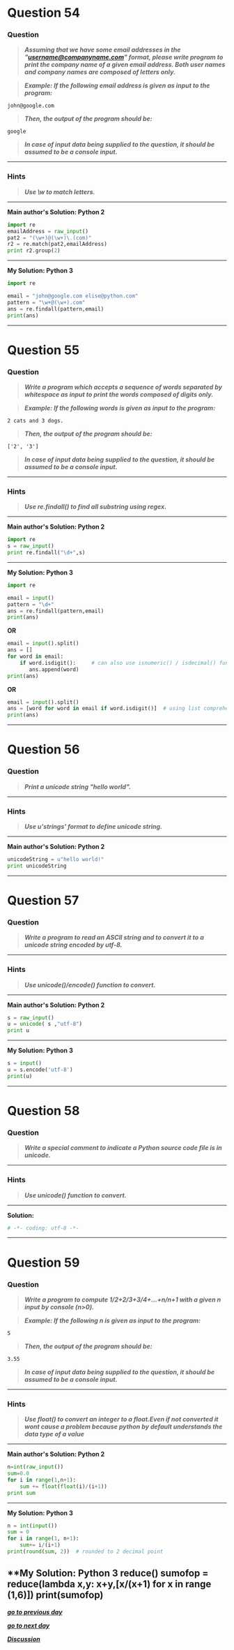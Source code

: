 # Question 54

### **Question**

> **_Assuming that we have some email addresses in the "username@companyname.com" format, please write program to print the company name of a given email address. Both user names and company names are composed of letters only._**

> **_Example:
> If the following email address is given as input to the program:_**

```
john@google.com
```

> **_Then, the output of the program should be:_**

```
google
```

> **_In case of input data being supplied to the question, it should be assumed to be a console input._**

---

### Hints

> **_Use \w to match letters._**

---

**Main author's Solution: Python 2**

```python
import re
emailAddress = raw_input()
pat2 = "(\w+)@(\w+)\.(com)"
r2 = re.match(pat2,emailAddress)
print r2.group(2)
```

---

**My Solution: Python 3**

```python
import re

email = "john@google.com elise@python.com"
pattern = "\w+@(\w+).com"
ans = re.findall(pattern,email)
print(ans)
```

---

# Question 55

### **Question**

> **_Write a program which accepts a sequence of words separated by whitespace as input to print the words composed of digits only._**

> **_Example:
> If the following words is given as input to the program:_**

```
2 cats and 3 dogs.
```

> **_Then, the output of the program should be:_**

```
['2', '3']
```

> **_In case of input data being supplied to the question, it should be assumed to be a console input._**

---

### Hints

> **_Use re.findall() to find all substring using regex._**

---

**Main author's Solution: Python 2**

```python
import re
s = raw_input()
print re.findall("\d+",s)
```

---

**My Solution: Python 3**

```python
import re

email = input()
pattern = "\d+"
ans = re.findall(pattern,email)
print(ans)
```

**OR**

```python
email = input().split()
ans = []
for word in email:
    if word.isdigit():     # can also use isnumeric() / isdecimal() function instead
       ans.append(word)
print(ans)
```

**OR**

```python
email = input().split()
ans = [word for word in email if word.isdigit()]  # using list comprehension method
print(ans)
```

---

# Question 56

### **Question**

> **_Print a unicode string "hello world"._**

---

### Hints

> **_Use u'strings' format to define unicode string._**

---

**Main author's Solution: Python 2**

```python
unicodeString = u"hello world!"
print unicodeString
```

---

# Question 57

### **Question**

> **_Write a program to read an ASCII string and to convert it to a unicode string encoded by utf-8._**

---

### Hints

> **_Use unicode()/encode() function to convert._**

---

**Main author's Solution: Python 2**

```python
s = raw_input()
u = unicode( s ,"utf-8")
print u
```

---

**My Solution: Python 3**

```python
s = input()
u = s.encode('utf-8')
print(u)
```

---

# Question 58

### **Question**

> **_Write a special comment to indicate a Python source code file is in unicode._**

---

### Hints

> **_Use unicode() function to convert._**

---

**Solution:**

```python
# -*- coding: utf-8 -*-
```

---

# Question 59

### **Question**

> **_Write a program to compute 1/2+2/3+3/4+...+n/n+1 with a given n input by console (n>0)._**

> **_Example:
> If the following n is given as input to the program:_**

```
5
```

> **_Then, the output of the program should be:_**

```
3.55
```

> **_In case of input data being supplied to the question, it should be assumed to be a console input._**

---

### Hints

> **_Use float() to convert an integer to a float.Even if not converted it wont cause a problem because python by default understands the data type of a value_**

---

**Main author's Solution: Python 2**

```python
n=int(raw_input())
sum=0.0
for i in range(1,n+1):
    sum += float(float(i)/(i+1))
print sum
```

---

**My Solution: Python 3**

```python
n = int(input())
sum = 0
for i in range(1, n+1):
    sum+= i/(i+1)
print(round(sum, 2))  # rounded to 2 decimal point
```
**My Solution: Python 3 reduce()
sumofop = reduce(lambda x,y: x+y,[x/(x+1) for x in range (1,6)])
print(sumofop)
---

[**_go to previous day_**](https://github.com/darkprinx/100-plus-Python-programming-exercises-extended/blob/master/Status/Day_14.md "Day 14")

[**_go to next day_**](https://github.com/darkprinx/100-plus-Python-programming-exercises-extended/blob/master/Status/Day_16.md "Day 16")

[**_Discussion_**](https://github.com/darkprinx/100-plus-Python-programming-exercises-extended/issues/3)
